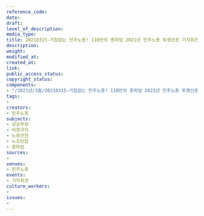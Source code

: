 ```yaml
---
reference_code: 
date: 
draft: 
level_of_description: 
media_type: 
title: 20210315-거침없는 민주노총! 110만의 총파업 2021년 민주노총 투쟁선포 기자회견
description: 
weight: 
modified_at: 
created_at: 
link: 
public_access_status: 
copyright_status: 
components:
- "/2021년/3월/20210315-거침없는 민주노총! 110만의 총파업 2021년 민주노총 투쟁선포 기자회견/_5D43744.jpg"
tags:
- 
creators:
- 민주노총
subjects:
- 공공부문
- 비정규직
- 노동안전
- 노조탄압
- 총파업
sources:
- 
venues:
- 민주노총
events:
- 기자회견
culture_workers:
- 
issues:
- 
---
```

